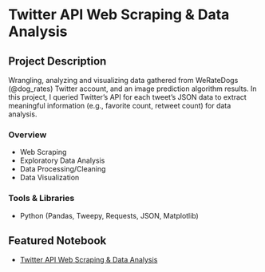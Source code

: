 # Twitter API Web Scraping & Data Analysis

## Project Description
Wrangling, analyzing and visualizing data gathered from WeRateDogs (@dog_rates) Twitter account, and an image prediction algorithm results. In this project, I queried Twitter’s API for each tweet’s JSON data to extract meaningful information (e.g., favorite count, retweet count) for data analysis. 

### Overview
* Web Scraping
* Exploratory Data Analysis
* Data Processing/Cleaning
* Data Visualization

### Tools & Libraries
* Python (Pandas, Tweepy, Requests, JSON, Matplotlib)

## Featured Notebook
* [Twitter API Web Scraping & Data Analysis](https://dpghazi-da-nano.s3.amazonaws.com/twitter-api-ws-da.html)

